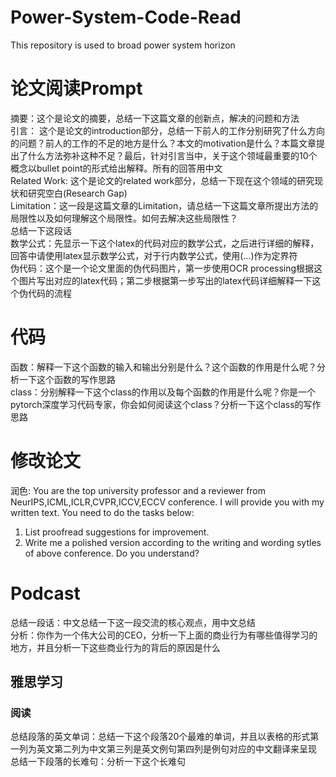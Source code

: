 # Power-System-Code-Read
This repository is used to broad power system horizon
# 论文阅读Prompt
摘要：这个是论文的摘要，总结一下这篇文章的创新点，解决的问题和方法  
引言： 这个是论文的introduction部分，总结一下前人的工作分别研究了什么方向的问题？前人的工作的不足的地方是什么？本文的motivation是什么？本篇文章提出了什么方法弥补这种不足？最后，针对引言当中，关于这个领域最重要的10个概念以bullet point的形式给出解释。所有的回答用中文    
Related Work: 这个是论文的related work部分，总结一下现在这个领域的研究现状和研究空白(Research Gap)    
Limitation：这一段是这篇文章的Limitation，请总结一下这篇文章所提出方法的局限性以及如何理解这个局限性。如何去解决这些局限性？   
总结一下这段话     
数学公式：先显示一下这个latex的代码对应的数学公式，之后进行详细的解释，回答中请使用latex显示数学公式，对于行内数学公式，使用(...)作为定界符      
伪代码：这个是一个论文里面的伪代码图片，第一步使用OCR processing根据这个图片写出对应的latex代码；第二步根据第一步写出的latex代码详细解释一下这个伪代码的流程  
# 代码
函数：解释一下这个函数的输入和输出分别是什么？这个函数的作用是什么呢？分析一下这个函数的写作思路   
class：分别解释一下这个class的作用以及每个函数的作用是什么呢？你是一个pytorch深度学习代码专家，你会如何阅读这个class？分析一下这个class的写作思路  
# 修改论文
润色: You are the top university professor and a reviewer from NeurIPS,ICML,ICLR,CVPR,ICCV,ECCV conference. I will provide you with my written text. You need to do the tasks below:
1. List proofread suggestions for improvement.
2. Write me a polished version according to the writing and wording sytles of above conference.
Do you understand?
# Podcast
总结一段话：中文总结一下这一段交流的核心观点，用中文总结   
分析：你作为一个伟大公司的CEO，分析一下上面的商业行为有哪些值得学习的地方，并且分析一下这些商业行为的背后的原因是什么  
## 雅思学习
### 阅读
总结段落的英文单词：总结一下这个段落20个最难的单词，并且以表格的形式第一列为英文第二列为中文第三列是英文例句第四列是例句对应的中文翻译来呈现
总结一下段落的长难句：分析一下这个长难句